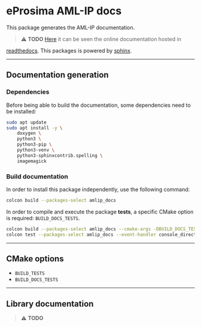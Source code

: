 # eProsima AML-IP docs

This package generates the AML-IP documentation.

> :warning: **TODO**
[Here](https://readthedocs.org/) it can be seen the online documentation hosted in

[readthedocs](https://readthedocs.org/).
This packages is powered by [sphinx](https://www.sphinx-doc.org/en/master/).

---

## Documentation generation

### Dependencies

Before being able to build the documentation, some dependencies need to be installed:

```bash
sudo apt update
sudo apt install -y \
    doxygen \
    python3 \
    python3-pip \
    python3-venv \
    python3-sphinxcontrib.spelling \
    imagemagick
```

### Build documentation

In order to install this package independently, use the following command:

```bash
colcon build --packages-select amlip_docs
```

In order to compile and execute the package **tests**, a specific CMake option is required: `BUILD_DOCS_TESTS`.

```bash
colcon build --packages-select amlip_docs --cmake-args -DBUILD_DOCS_TESTS
colcon test --packages-select amlip_docs --event-handler console_direct+
```

---

## CMake options

* `BUILD_TESTS`
* `BUILD_DOCS_TESTS`

---

## Library documentation

> :warning: **TODO**
